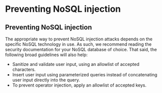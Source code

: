 # Preventing NoSQL injection

## Preventing NoSQL injection

The appropriate way to prevent NoSQL injection attacks depends on the specific NoSQL technology in use. As such, we recommend reading the security documentation for your NoSQL database of choice. That said, the following broad guidelines will also help:

* Sanitize and validate user input, using an allowlist of accepted characters.
* Insert user input using parameterized queries instead of concatenating user input directly into the query.
* To prevent operator injection, apply an allowlist of accepted keys.

